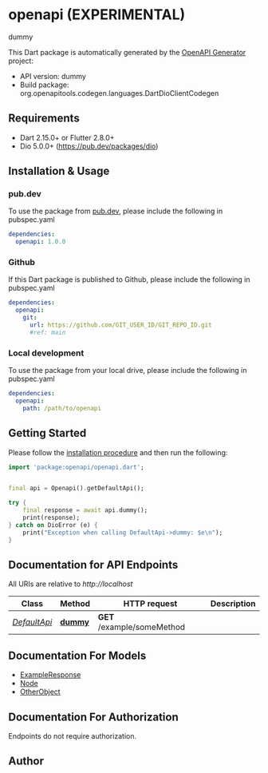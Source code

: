 # openapi (EXPERIMENTAL)
dummy

This Dart package is automatically generated by the [OpenAPI Generator](https://openapi-generator.tech) project:

- API version: dummy
- Build package: org.openapitools.codegen.languages.DartDioClientCodegen

## Requirements

* Dart 2.15.0+ or Flutter 2.8.0+
* Dio 5.0.0+ (https://pub.dev/packages/dio)

## Installation & Usage

### pub.dev
To use the package from [pub.dev](https://pub.dev), please include the following in pubspec.yaml
```yaml
dependencies:
  openapi: 1.0.0
```

### Github
If this Dart package is published to Github, please include the following in pubspec.yaml
```yaml
dependencies:
  openapi:
    git:
      url: https://github.com/GIT_USER_ID/GIT_REPO_ID.git
      #ref: main
```

### Local development
To use the package from your local drive, please include the following in pubspec.yaml
```yaml
dependencies:
  openapi:
    path: /path/to/openapi
```

## Getting Started

Please follow the [installation procedure](#installation--usage) and then run the following:

```dart
import 'package:openapi/openapi.dart';


final api = Openapi().getDefaultApi();

try {
    final response = await api.dummy();
    print(response);
} catch on DioError (e) {
    print("Exception when calling DefaultApi->dummy: $e\n");
}

```

## Documentation for API Endpoints

All URIs are relative to *http://localhost*

Class | Method | HTTP request | Description
------------ | ------------- | ------------- | -------------
[*DefaultApi*](doc/DefaultApi.md) | [**dummy**](doc/DefaultApi.md#dummy) | **GET** /example/someMethod | 


## Documentation For Models

 - [ExampleResponse](doc/ExampleResponse.md)
 - [Node](doc/Node.md)
 - [OtherObject](doc/OtherObject.md)


## Documentation For Authorization

Endpoints do not require authorization.


## Author



